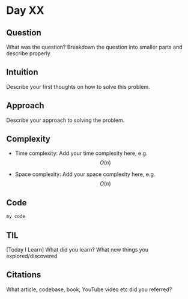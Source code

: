 # Day XX

## Question

What was the question? Breakdown the question into smaller parts and describe properly

## Intuition
Describe your first thoughts on how to solve this problem.

## Approach
Describe your approach to solving the problem.

## Complexity
- Time complexity:
Add your time complexity here, e.g. $$O(n)$$ 

- Space complexity:
Add your space complexity here, e.g. $$O(n)$$

## Code
```rust
my code
```

## TIL

[Today I Learn] What did you learn? What new things you explored/discovered

## Citations

What article, codebase, book, YouTube video etc did you referred?
